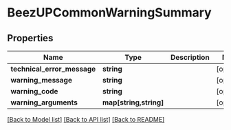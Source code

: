 # BeezUPCommonWarningSummary

## Properties
Name | Type | Description | Notes
------------ | ------------- | ------------- | -------------
**technical_error_message** | **string** |  | [optional] 
**warning_message** | **string** |  | [optional] 
**warning_code** | **string** |  | [optional] 
**warning_arguments** | **map[string,string]** |  | [optional] 

[[Back to Model list]](../README.md#documentation-for-models) [[Back to API list]](../README.md#documentation-for-api-endpoints) [[Back to README]](../README.md)


